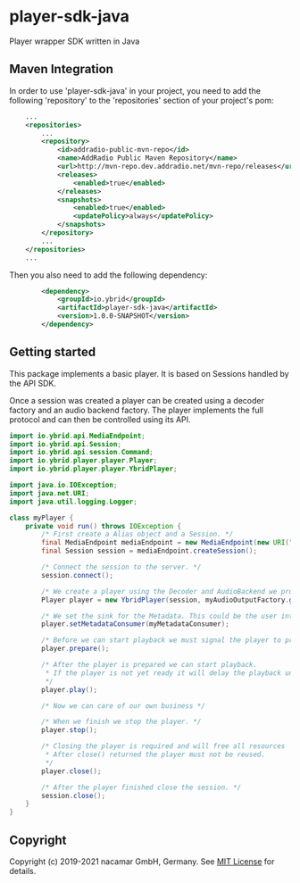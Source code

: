 # player-sdk-java
Player wrapper SDK written in Java

## Maven Integration

In order to use 'player-sdk-java' in your project, you need to add the following 'repository' to the 'repositories' section of your project's pom:
```xml
    ...
    <repositories>
        ...
        <repository>
            <id>addradio-public-mvn-repo</id>
            <name>AddRadio Public Maven Repository</name>
            <url>http://mvn-repo.dev.addradio.net/mvn-repo/releases</url>
            <releases>
                <enabled>true</enabled>
            </releases>
            <snapshots>
                <enabled>true</enabled>
                <updatePolicy>always</updatePolicy>
            </snapshots>
        </repository>
        ...
    </repositories>
    ...
```
Then you also need to add the following dependency:
```xml
        <dependency>
            <groupId>io.ybrid</groupId>
            <artifactId>player-sdk-java</artifactId>
            <version>1.0.0-SNAPSHOT</version>
        </dependency>
```

## Getting started
This package implements a basic player. It is based on Sessions handled by the API SDK.

Once a session was created a player can be created using a decoder factory and an audio backend factory.
The player implements the full protocol and can then be controlled using its API.

```java
import io.ybrid.api.MediaEndpoint;
import io.ybrid.api.Session;
import io.ybrid.api.session.Command;
import io.ybrid.player.player.Player;
import io.ybrid.player.player.YbridPlayer;

import java.io.IOException;
import java.net.URI;
import java.util.logging.Logger;

class myPlayer {
    private void run() throws IOException {
        /* First create a Alias object and a Session. */
        final MediaEndpoint mediaEndpoint = new MediaEndpoint(new URI("https://stagecast.ybrid.io/adaptive-demo"));
        final Session session = mediaEndpoint.createSession();

        /* Connect the session to the server. */
        session.connect();

        /* We create a player using the Decoder and AudioBackend we provide */
        Player player = new YbridPlayer(session, myAudioOutputFactory.getInstance());

        /* We set the sink for the Metadata. This could be the user interface. */
        player.setMetadataConsumer(myMetadataConsumer);

        /* Before we can start playback we must signal the player to prepare. */
        player.prepare();

        /* After the player is prepared we can start playback.
         * If the player is not yet ready it will delay the playback until it is ready.
         */
        player.play();

        /* Now we can care of our own business */

        /* When we finish we stop the player. */
        player.stop();

        /* Closing the player is required and will free all resources
         * After close() returned the player must not be reused.
         */
        player.close();

        /* After the player finished close the session. */
        session.close();
    }
}
```

## Copyright
Copyright (c) 2019-2021 nacamar GmbH, Germany. See [MIT License](LICENSE) for details.

